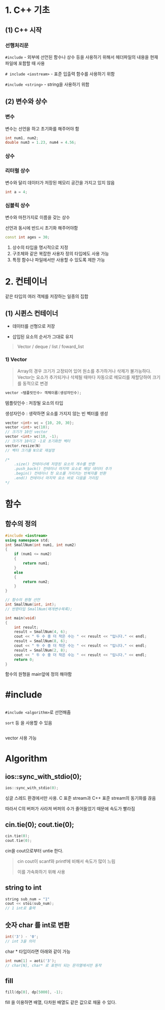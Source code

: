 # 1.  C++ 기초

## (1) C++ 시작

### 선행처리문

`#include` - 외부에 선언된 함수나 상수 등을 사용하기 위해서 헤더파일의 내용을 현재 파일에 포함할 때 사용

`# include <iostream>` - 표준 입출력 함수를 사용하기 위함

`#include <string>` - string을 사용하기 위함



## (2) 변수와 상수

### 변수

변수는 선언을 하고 초기화를 해주어야 함

```c++
int num1, num2;
double num3 = 1.23, num4 = 4.56;
```

### 상수

### 리터럴 상수

변수와 달리 데이터가 저장된 메모리 공간을 가지고 있지 않음

```c++
int a = 4;
```

### 심볼릭 상수

변수와 마찬가지로 이름을 갖는 상수

선언과 동시에 반드시 초기화 해주어야함

```c++
const int ages = 30;
```

1. 상수의 타입을 명시적으로 지정
2. 구조체와 같은 복잡한 사용자 정의 타입에도 사용 가능
3. 특정 함수나 파일에서만 사용할 수 있도록 제한 가능



# 2. 컨테이너

같은 타입의 여러 객체를 저장하는 일종의 집합

## (1) 시퀸스 컨테이너

- 데이터를 선형으로 저장

- 삽입된 요소의 순서가 그대로 유지

> Vector / deque / list / foward_list

### 1) Vector

> Array의 경우 크기가 고정되어 있어 원소를 추가하거나 삭제가 불가능하다. Vector는 요소가 추가되거나 삭제될 때마다 자동으로 메모리를 재할당하여 크기를 동적으로 변경

````C++
vector <템플릿인수> 객체이름(생성자인수);
````

템플릿인수 : 저장될 요소의 타입

생성자인수 : 생략하면 요소를 가지지 않는 빈 벡터를 생성

```c++
vector <int> vc = {10, 20, 30};
vector <int> vc(10);
// 크기가 10인 vector
vector <int> vc(10, -1);
// 크기가 10이고 -1로 초기화한 벡터
vector.resize(N)
// 벡터 크기를 N으로 재설정
    
/*
	.size() 컨테이너에 저장된 요소의 개수를 반환
	.push_back() 컨테이너 마지막 요소로 해당 데이터 추가
	.begin() 컨테이너 첫 요소를 가리키는 반복자를 반환
	.end() 컨테이너 마지막 요소 바로 다음을 가리킴
*/
```



# 함수

## 함수의 정의

```c++
#include <iostream>
using namespace std;  
int SmallNum(int num1, int num2)
{
    if (num1 <= num2)
    {
        return num1;
    }
    else
    {
        return num2;
    }
}

// 함수의 원형 선언
int SmallNum(int, int);
// 반환타입 SmallNum(매개변수목록);

int main(void)
{
    int result;  
    result = SmallNum(4, 6);
    cout << " 두 수 중 더 작은 수는 " << result << "입니다." << endl;
    result = SmallNum(8, 6);
    cout << " 두 수 중 더 작은 수는 " << result << "입니다." << endl;
    result = SmallNum(2, 8);
    cout << " 두 수 중 더 작은 수는 " << result << "입니다." << endl;
    return 0;
}
```

함수의 원형을 main앞에 정의 해야함

# #include 

## <algorithm>

`#include <algorithm>`로 선언해줌

`sort` 등 을 사용할 수 있음



## <vector>

vector 사용 가능



## <map>



## <string>



# Algorithm

## ios::sync_with_stdio(0);

```c++
ios::sync_with_stdio(0);
```

싱글 스레드 환경에서만 사용. C 표준 stream과 C++ 표준 stream의 동기화를 끊음

따라서 C의 버퍼가 사라져 버퍼의 수가 줄어들었기 때문에 속도가 빨라짐

## cin.tie(0); cout.tie(0);

```c++
cin.tie(0);
cout.tie(0);
```

cin을 cout으로부터 untie 한다.

> cin cout이 scanf와 printf에 비해서 속도가 많이 느림
>
> 이를 가속화하기 위해 사용

## string to int

```c++
string sub_num = "1"
cout << stoi(sub_num);
// 1 int로 출력
```



## 숫자 char 를 int로 변환

```c++
int('3') - '0';
// int 3을 의미
```

char * 타입이라면 아래와 같이 가능

```c++
int num[1] = aoti('3');
// char[N], char* 로 표현이 되는 문자열에서만 동작
```

## fill

```c++
fill(dp[0], dp[5000], -1);
```

fill 을 이용하면 배열, 다차원 배열도 같은 값으로 채울 수 있다.
